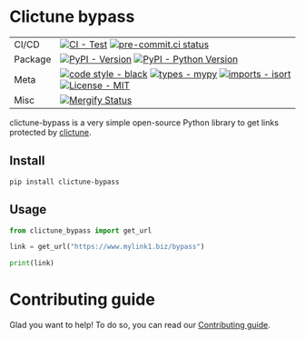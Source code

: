 # Clictune bypass
|         |                                                                                                                                                                                                       |
|---------|-------------------------------------------------------------------------------------------------------------------------------------------------------------------------------------------------------|
| CI/CD   | [![CI - Test][tox-badge]][tox-workflow] [![pre-commit.ci status][pre-commit-badge]][pre-commit-result]                                                                                                |
| Package | [![PyPI - Version][pypi-badge]][pypi-website] [![PyPI - Python Version][pypi-version]][pypi-website]                                                                                                  |
| Meta    | [![code style - black][black-badge]][black-website] [![types - mypy][mypy-badge]][mypy-website] [![imports - isort][isort-badge]][isort-website] [![License - MIT][license-badge]][license-website]   |
| Misc    | [![Mergify Status][mergify-badge]][mergify-website]                                                                                                                                                   |

clictune-bypass is a very simple open-source Python library to get links protected by [clictune][clictune-website].
## Install

``` shell
pip install clictune-bypass
```

## Usage

```python
from clictune_bypass import get_url

link = get_url("https://www.mylink1.biz/bypass")

print(link)
```

# Contributing guide

Glad you want to help! To do so, you can read our [Contributing guide](CONTRIBUTING.md).

[clictune-website]: https://www.clictune.com/
[black-website]: https://github.com/psf/black
[black-badge]: https://img.shields.io/badge/code%20style-black-000000.svg
[tox-badge]: https://github.com/FlorentClarret/clictune-bypass/actions/workflows/tox.yml/badge.svg
[tox-workflow]: https://github.com/FlorentClarret/clictune-bypass/actions/workflows/tox.yml
[pre-commit-badge]: https://results.pre-commit.ci/badge/github/FlorentClarret/clictune-bypass/main.svg
[pre-commit-result]: https://results.pre-commit.ci/latest/github/FlorentClarret/clictune-bypass/main
[pypi-badge]: https://img.shields.io/pypi/v/clictune-bypass.svg?logo=pypi&label=PyPI&logoColor=gold
[pypi-website]: https://pypi.org/project/clictune-bypass/
[pypi-version]: https://img.shields.io/pypi/pyversions/clictune-bypass.svg?logo=python&label=Python&logoColor=gold
[mypy-badge]: https://img.shields.io/badge/types-mypy-blue.svg
[mypy-website]: https://github.com/python/mypy
[isort-badge]: https://img.shields.io/badge/imports-isort-ef8336.svg
[isort-website]: https://github.com/pycqa/isort
[license-badge]: https://img.shields.io/badge/license-MIT-9400d3.svg
[license-website]: https://spdx.org/licenses/
[mergify-badge]: https://img.shields.io/endpoint.svg?url=https://api.mergify.com/v1/badges/FlorentClarret/clictune-bypass&style=flat
[mergify-website]: https://mergify.com
